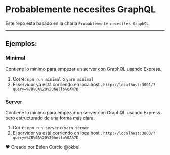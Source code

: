 # Probablemente necesites GraphQL
Este repo está basado en la charla `Probablemente necesites GraphQL`


--------


## Ejemplos:

### Minimal
Contiene lo minimo para empezar un server con GraphQL usando Express.

1. Corré: `npm run minimal` o `yarn minimal`
2. El servidor ya está corriendo en localhost . `http://localhost:3001/?query=%7B%0A%20%20hello%0A%7D`

### Server
Contiene lo minimo para empezar un server con GraphQL usando Express pero estructurado de una forma más clara.

1. Corré: `npm run server` o `yarn server`
2. El servidor ya está corriendo en localhost . `http://localhost:3000/?query=%7B%0A%20%20hello%0A%7D`
    

❤️ Creado por Belen Curcio @okbel




